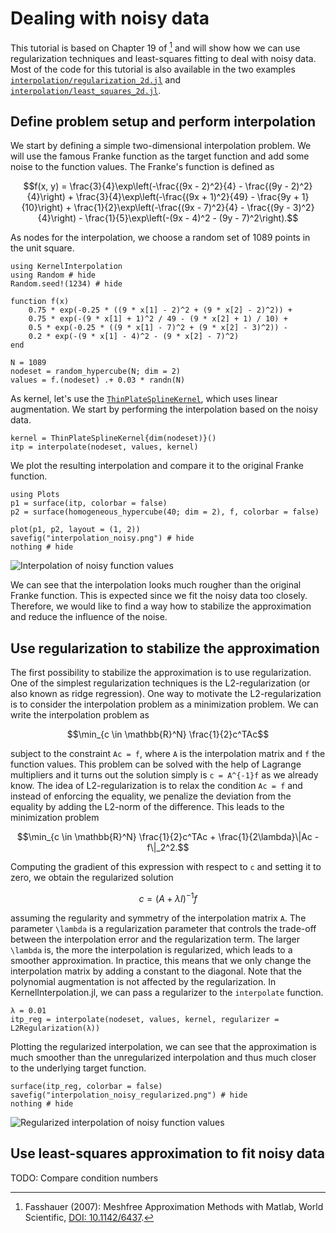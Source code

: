 # Dealing with noisy data

This tutorial is based on Chapter 19 of [^Fasshauer2007] and will show how we can use regularization techniques and least-squares
fitting to deal with noisy data. Most of the code for this tutorial is also available in the two examples
[`interpolation/regularization_2d.jl`](https://github.com/JoshuaLampert/KernelInterpolation.jl/blob/main/examples/interpolation/regularization_2d.jl) and
[`interpolation/least_squares_2d.jl`](https://github.com/JoshuaLampert/KernelInterpolation.jl/blob/main/examples/interpolation/least_squares_2d.jl).

## Define problem setup and perform interpolation

We start by defining a simple two-dimensional interpolation problem. We will use the famous Franke function as the
target function and add some noise to the function values. The Franke's function is defined as

```math
f(x, y) = \frac{3}{4}\exp\left(-\frac{(9x - 2)^2}{4} - \frac{(9y - 2)^2}{4}\right) + \frac{3}{4}\exp\left(-\frac{(9x + 1)^2}{49} - \frac{9y + 1}{10}\right) + \frac{1}{2}\exp\left(-\frac{(9x - 7)^2}{4} - \frac{(9y - 3)^2}{4}\right) - \frac{1}{5}\exp\left(-(9x - 4)^2 - (9y - 7)^2\right).
```

As nodes for the interpolation, we choose a random set of 1089 points in the unit square.

```@example noisy-itp
using KernelInterpolation
using Random # hide
Random.seed!(1234) # hide

function f(x)
    0.75 * exp(-0.25 * ((9 * x[1] - 2)^2 + (9 * x[2] - 2)^2)) +
    0.75 * exp(-(9 * x[1] + 1)^2 / 49 - (9 * x[2] + 1) / 10) +
    0.5 * exp(-0.25 * ((9 * x[1] - 7)^2 + (9 * x[2] - 3)^2)) -
    0.2 * exp(-(9 * x[1] - 4)^2 - (9 * x[2] - 7)^2)
end

N = 1089
nodeset = random_hypercube(N; dim = 2)
values = f.(nodeset) .+ 0.03 * randn(N)
```

As kernel, let's use the [`ThinPlateSplineKernel`](@ref), which uses linear augmentation. We start by performing the interpolation
based on the noisy data.

```@example noisy-itp
kernel = ThinPlateSplineKernel{dim(nodeset)}()
itp = interpolate(nodeset, values, kernel)
```

We plot the resulting interpolation and compare it to the original Franke function.

```@example noisy-itp
using Plots
p1 = surface(itp, colorbar = false)
p2 = surface(homogeneous_hypercube(40; dim = 2), f, colorbar = false)

plot(p1, p2, layout = (1, 2))
savefig("interpolation_noisy.png") # hide
nothing # hide
```

![Interpolation of noisy function values](interpolation_noisy.png)

We can see that the interpolation looks much rougher than the original Franke function. This is expected since we fit the noisy data too closely.
Therefore, we would like to find a way how to stabilize the approximation and reduce the influence of the noise.

## Use regularization to stabilize the approximation

The first possibility to stabilize the approximation is to use regularization. One of the simplest regularization techniques is the L2-regularization
(or also known as ridge regression).
One way to motivate the L2-regularization is to consider the interpolation problem as a minimization problem. We can write the interpolation problem as

```math
\min_{c \in \mathbb{R}^N} \frac{1}{2}c^TAc
```

subject to the constraint ``Ac = f``, where `A` is the interpolation matrix and `f` the function values. This problem can be solved with the help of Lagrange multipliers
and it turns out the solution simply is `c = A^{-1}f` as we already know. The idea of L2-regularization is to relax the condition ``Ac = f`` and instead of enforcing the
equality, we penalize the deviation from the equality by adding the L2-norm of the difference. This leads to the minimization problem

```math
\min_{c \in \mathbb{R}^N} \frac{1}{2}c^TAc + \frac{1}{2\lambda}\|Ac - f\|_2^2.
```

Computing the gradient of this expression with respect to `c` and setting it to zero, we obtain the regularized solution

```math
c = (A + \lambda I)^{-1}f
```

assuming the regularity and symmetry of the interpolation matrix `A`. The parameter `\lambda` is a regularization parameter that controls the trade-off between
the interpolation error and the regularization term. The larger `\lambda` is, the more the interpolation is regularized, which leads to a smoother approximation.
In practice, this means that we only change the interpolation matrix by adding a constant to the diagonal. Note that the polynomial augmentation is not affected by
the regularization. In KernelInterpolation.jl, we can pass a regularizer to the `interpolate` function.

```@example noisy-itp
λ = 0.01
itp_reg = interpolate(nodeset, values, kernel, regularizer = L2Regularization(λ))
```

Plotting the regularized interpolation, we can see that the approximation is much smoother than the unregularized interpolation and thus much closer to the underlying
target function.

```@example noisy-itp
surface(itp_reg, colorbar = false)
savefig("interpolation_noisy_regularized.png") # hide
nothing # hide
```

![Regularized interpolation of noisy function values](interpolation_noisy_regularized.png)

## Use least-squares approximation to fit noisy data

TODO: Compare condition numbers

[^Fasshauer2007]:
    Fasshauer (2007):
    Meshfree Approximation Methods with Matlab,
    World Scientific,
    [DOI: 10.1142/6437](https://doi.org/10.1142/6437).
